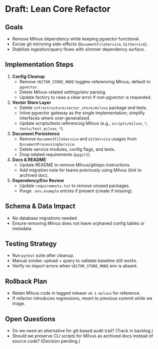 # Draft: Lean Core Refactor

## Goals
- Remove Milvus dependency while keeping pgvector functional.
- Excise git mirroring side-effects (`DocumentFileService`, `GitService`).
- Stabilize ingestion/query flows with slimmer dependency surface.

## Implementation Steps
1. **Config Cleanup**
   - Remove `VECTOR_STORE_MODE` toggles referencing Milvus; default to `pgvector`.
   - Delete Milvus-related settings/env parsing.
   - Update factory to raise a clear error if non-pgvector is requested.
2. **Vector Store Layer**
   - Delete `infrastructure/vector_store/milvus` package and tests.
   - Inline pgvector gateway as the single implementation; simplify interfaces where over-generalized.
   - Update scripts/tests referencing Milvus (e.g., `scripts/milvus_*`, `tests/test_milvus_*`).
3. **Document Persistence**
   - Remove `DocumentFileService` and `GitService` usages from `DocumentProcessingService`.
   - Delete service modules, config flags, and tests.
   - Drop related requirements (`pygit2`).
4. **Docs & README**
   - Update README to remove Milvus/gitrepo instructions.
   - Add migration note for teams previously using Milvus (link to archived doc).
5. **Dependency/Env Review**
   - Update `requirements.txt` to remove unused packages.
   - Purge `.env.example` entries if present (create if missing).

## Schema & Data Impact
- No database migrations needed.
- Ensure removing Milvus does not leave orphaned config tables or metadata.

## Testing Strategy
- Run `pytest` suite after cleanup.
- Manual smoke: upload + query to validate baseline still works.
- Verify no import errors when `VECTOR_STORE_MODE` env is absent.

## Rollback Plan
- Retain Milvus code in tagged release `v0.1-milvus` for reference.
- If refactor introduces regressions, revert to previous commit while we triage.

## Open Questions
- Do we need an alternative for git-based audit trail? (Track in backlog.)
- Should we preserve CLI scripts for Milvus as archived docs instead of source code? (Decision pending.)
